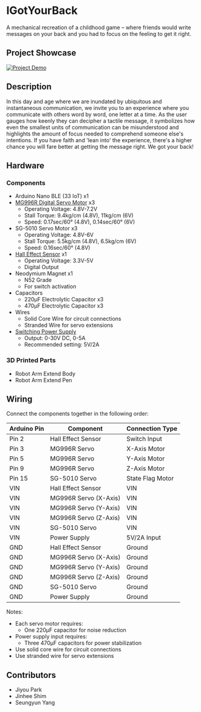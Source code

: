 # IGotYourBack

A mechanical recreation of a childhood game – where friends would write messages on your back and you had to focus on the feeling to get it right.

## Project Showcase
[![Project Demo](https://img.youtube.com/vi/ZsXyqrq_RdM/0.jpg)](https://www.youtube.com/watch?v=ZsXyqrq_RdM)

## Description
In this day and age where we are inundated by ubiquitous and instantaneous communication, we invite you to an experience where you communicate with others word by word, one letter at a time. As the user gauges how keenly they can decipher a tactile message, it symbolizes how even the smallest units of communication can be misunderstood and highlights the amount of focus needed to comprehend someone else's intentions. If you have faith and 'lean into' the experience, there's a higher chance you will fare better at getting the message right. We got your back!


## Hardware

### Components
- Arduino Nano BLE (33 IoT) x1
- [MG996R Digital Servo Motor](https://www.amazon.com/diymore-6-Pack-MG996R-Digital-Helicopter/dp/B0CGRP59HJ) x3
  - Operating Voltage: 4.8V-7.2V
  - Stall Torque: 9.4kg/cm (4.8V), 11kg/cm (6V)
  - Speed: 0.17sec/60° (4.8V), 0.14sec/60° (6V)
- SG-5010 Servo Motor x3
  - Operating Voltage: 4.8V-6V
  - Stall Torque: 5.5kg/cm (4.8V), 6.5kg/cm (6V)
  - Speed: 0.16sec/60° (4.8V)
- [Hall Effect Sensor](https://www.digikey.com/en/products/detail/allegro-microsystems/A1324LUA-T/2728144?gQT=1) x1
  - Operating Voltage: 3.3V-5V
  - Digital Output
- Neodymium Magnet x1
  - N52 Grade
  - For switch activation
- Capacitors
  - 220μF Electrolytic Capacitor x3
  - 470μF Electrolytic Capacitor x3
- Wires
  - Solid Core Wire for circuit connections
  - Stranded Wire for servo extensions
- [Switching Power Supply](https://www.circuitspecialists.com/csi3005sm)
  - Output: 0-30V DC, 0-5A
  - Recommended setting: 5V/2A

### 3D Printed Parts 
- Robot Arm Extend Body
- Robot Arm Extend Pen

<!-- ### Circuit Diagram -->
<!-- [Circuit diagram will be added here] -->

## Wiring

Connect the components together in the following order:

| Arduino Pin | Component | Connection Type |
|------------|-----------|-----------------|
| Pin 2 | Hall Effect Sensor | Switch Input |
| Pin 3 | MG996R Servo | X-Axis Motor |
| Pin 5 | MG996R Servo | Y-Axis Motor |
| Pin 9 | MG996R Servo | Z-Axis Motor |
| Pin 15 | SG-5010 Servo | State Flag Motor |
| VIN | Hall Effect Sensor | VIN |
| VIN | MG996R Servo (X-Axis) | VIN |
| VIN | MG996R Servo (Y-Axis) | VIN |
| VIN | MG996R Servo (Z-Axis) | VIN |
| VIN | SG-5010 Servo | VIN |
| VIN | Power Supply | 5V/2A Input |
| GND | Hall Effect Sensor | Ground |
| GND | MG996R Servo (X-Axis) | Ground |
| GND | MG996R Servo (Y-Axis) | Ground |
| GND | MG996R Servo (Z-Axis) | Ground |
| GND | SG-5010 Servo | Ground |
| GND | Power Supply | Ground |

Notes:
- Each servo motor requires:
  - One 220μF capacitor for noise reduction
- Power supply input requires:
  - Three 470μF capacitors for power stabilization
- Use solid core wire for circuit connections
- Use stranded wire for servo extensions

## Contributors
- Jiyou Park
- Jinhee Shim
- Seungyun Yang